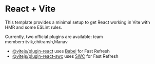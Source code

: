 # React + Vite

This template provides a minimal setup to get React working in Vite with HMR and some ESLint rules.

Currently, two official plugins are available:
team member:ritvik,chitransh,Manav


- [@vitejs/plugin-react](https://github.com/vitejs/vite-plugin-react/blob/main/packages/plugin-react/README.md) uses [Babel](https://babeljs.io/) for Fast Refresh
- [@vitejs/plugin-react-swc](https://github.com/vitejs/vite-plugin-react-swc) uses [SWC](https://swc.rs/) for Fast Refresh
